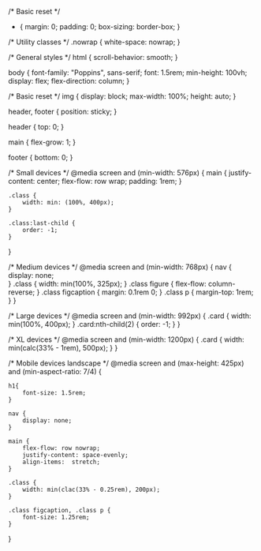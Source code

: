 
/* Basic reset */
* {
    margin: 0;
    padding: 0;
    box-sizing: border-box;
}

/* Utility classes */
.nowrap {
    white-space: nowrap;
}

/* General styles */
html {
    scroll-behavior: smooth;
  }

body {
    font-family: "Poppins", sans-serif;
    font: 1.5rem;
    min-height: 100vh;
    display: flex;
    flex-direction: column;
}

/* Basic reset */
img {
    display: block;
    max-width: 100%;
    height: auto;
}

header, footer {
    position: sticky;
}

header {
    top: 0;
}

main {
    flex-grow: 1;
}

footer {
    bottom: 0;
}

/* Small devices */
@media screen and (min-width: 576px) {
    main {
        justify-content: center;
        flex-flow: row wrap;
        padding: 1rem;
    }

    .class {
        width: min: (100%, 400px);
    }

    .class:last-child {
        order: -1;
    }
}

/* Medium devices */
@media screen and (min-width: 768px) {
    nav {
        display: none;   
    }
    .class {
        width: min(100%, 325px);
    }
    .class figure {
        flex-flow: column-reverse;
    }
    .class figcaption {
        margin: 0.1rem 0;
    }
    .class p {
        margin-top: 1rem;
    }
}

/* Large devices */
@media screen and (min-width: 992px) {
   .card {
    width: min(100%, 400px);
   }
   .card:nth-child(2) {
    order: -1;
   }
}

/* XL devices */
@media screen and (min-width: 1200px) {
    .card {
     width: min(calc(33% - 1rem), 500px);
    }
 }

 /* Mobile devices landscape */
@media screen and (max-height: 425px) and (min-aspect-ratio: 7/4) {

    h1{
        font-size: 1.5rem;
    }

    nav {
        display: none;
    }

    main {
        flex-flow: row nowrap;
        justify-content: space-evenly;
        align-items:  stretch;
    }

    .class {
        width: min(clac(33% - 0.25rem), 200px);
    }

    .class figcaption, .class p {
        font-size: 1.25rem;
    }
 }

